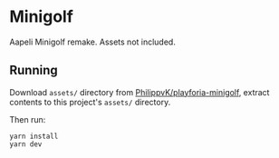 # Minigolf

Aapeli Minigolf remake. Assets not included.

## Running

Download `assets/` directory from [PhilippvK/playforia-minigolf](https://github.com/PhilippvK/playforia-minigolf), extract contents to this project's `assets/` directory.

Then run:

```
yarn install
yarn dev
```
